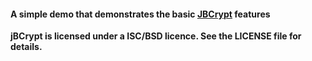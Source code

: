 #### A simple demo that demonstrates the basic [JBCrypt](https://github.com/jeremyh/jBCrypt) features

**jBCrypt is licensed under a ISC/BSD licence. See the LICENSE file for details.**